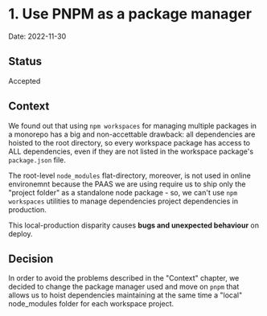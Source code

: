 # 1. Use PNPM as a package manager

Date: 2022-11-30

## Status

Accepted

## Context

We found out that using `npm workspaces` for managing multiple packages in a monorepo has a big and non-accettable drawback: all dependencies are hoisted to the root directory, so every workspace package has access to ALL dependencies, even if they are not listed in the workspace package's `package.json` file.

The root-level `node_modules` flat-directory, moreover, is not used in online environemnt because the PAAS we are using require us to ship only the "project folder" as a standalone node package - so, we can't use `npm workspaces` utilities to manage dependencies project dependencies in production.

This local-production disparity causes **bugs and unexpected behaviour** on deploy.

## Decision

In order to avoid the problems described in the "Context" chapter, we decided to change the package manager used and move on `pnpm` that allows us to hoist dependencies maintaining at the same time a "local" node_modules folder for each workspace project.
